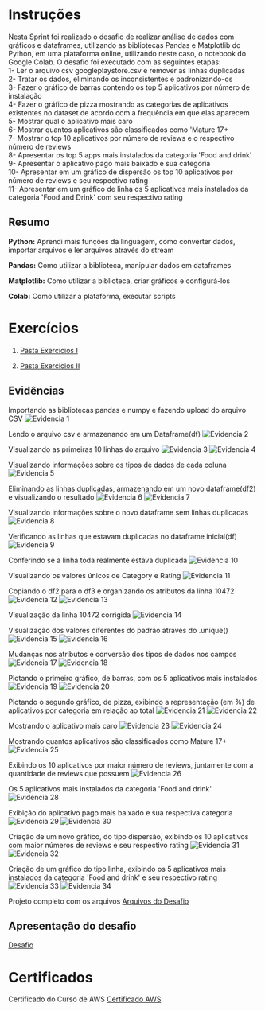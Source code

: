 # Instruções

Nesta Sprint foi realizado o desafio de realizar análise de dados com gráficos e dataframes, utilizando as bibliotecas Pandas e Matplotlib do Python, em uma plataforma online, utilizando neste caso, o notebook do Google Colab. O desafio foi executado com as seguintes etapas:<br>
1- Ler o arquivo csv googleplaystore.csv e remover as linhas duplicadas<br>
2- Tratar os dados, eliminando os inconsistentes e padronizando-os<br>
3- Fazer o gráfico de barras contendo os top 5 aplicativos por número de instalação<br>
4- Fazer o gráfico de pizza mostrando as categorias de aplicativos existentes no dataset de acordo com a frequência em que elas aparecem<br>
5- Mostrar qual o aplicativo mais caro<br>
6- Mostrar quantos aplicativos são classificados como 'Mature 17+<br>
7- Mostrar o top 10 aplicativos por número de reviews e o respectivo número de reviews<br>
8- Apresentar os top 5 apps mais instalados da categoria 'Food and drink'<br>
9- Apresentar o aplicativo pago mais baixado e sua categoria<br>
10- Apresentar em um gráfico de dispersão os top 10 aplicativos por número de reviews e seu respectivo rating<br>
11- Apresentar em um gráfico de linha os 5 aplicativos mais instalados da categoria 'Food and Drink' com seu respectivo rating<br>

## Resumo

**Python:** Aprendi mais funções da linguagem, como converter dados, importar arquivos e ler arquivos através do stream

**Pandas:** Como utilizar a biblioteca, manipular dados em dataframes

**Matplotlib:** Como utilizar a biblioteca, criar gráficos e configurá-los

**Colab:** Como utilizar a plataforma, executar scripts

# Exercícios

1. [Pasta Exercicios I](exercicios/)

2. [Pasta Exercicios II](exercicios/ExercicioII/)

## Evidências

Importando as bibliotecas pandas e numpy e fazendo upload do arquivo CSV
![Evidencia 1](evidencias/01.png)

Lendo o arquivo csv e armazenando em um Dataframe(df)
![Evidencia 2](evidencias/02.png)

Visualizando as primeiras 10 linhas do arquivo
![Evidencia 3](evidencias/03.png)
![Evidencia 4](evidencias/04.png)

Visualizando informações sobre os tipos de dados de cada coluna
![Evidencia 5](evidencias/05.png)

Eliminando as linhas duplicadas, armazenando em um novo dataframe(df2) e visualizando o resultado
![Evidencia 6](evidencias/06.png)
![Evidencia 7](evidencias/07.png)

Visualizando informações sobre o novo dataframe sem linhas duplicadas
![Evidencia 8](evidencias/08.png)

Verificando as linhas que estavam duplicadas no dataframe inicial(df)
![Evidencia 9](evidencias/09.png)

Conferindo se a linha toda realmente estava duplicada
![Evidencia 10](evidencias/10.png)

Visualizando os valores únicos de Category e Rating
![Evidencia 11](evidencias/11.png)

Copiando o df2 para o df3 e organizando os atributos da linha 10472
![Evidencia 12](evidencias/12.png)
![Evidencia 13](evidencias/13.png)

Visualização da linha 10472 corrigida
![Evidencia 14](evidencias/14.png)

Visualização dos valores diferentes do padrão através do .unique()
![Evidencia 15](evidencias/15.png)
![Evidencia 16](evidencias/16.png)

Mudanças nos atributos e conversão dos tipos de dados nos campos
![Evidencia 17](evidencias/17.png)
![Evidencia 18](evidencias/18.png)

Plotando o primeiro gráfico, de barras, com os 5 aplicativos mais instalados
![Evidencia 19](evidencias/19.png)
![Evidencia 20](evidencias/20.png)

Plotando o segundo gráfico, de pizza, exibindo a representação (em %) de aplicativos por categoria em relação ao total
![Evidencia 21](evidencias/21.png)
![Evidencia 22](evidencias/22.png)

Mostrando o aplicativo mais caro 
![Evidencia 23](evidencias/23.png)
![Evidencia 24](evidencias/24.png)

Mostrando quantos aplicativos são classificados como Mature 17+
![Evidencia 25](evidencias/25.png)

Exibindo os 10 aplicativos por maior número de reviews, juntamente com a quantidade de reviews que possuem
![Evidencia 26](evidencias/26.png)

Os 5 aplicativos mais instalados da categoria 'Food and drink'
![Evidencia 28](evidencias/28.png)

Exibição do aplicativo pago mais baixado e sua respectiva categoria
![Evidencia 29](evidencias/29.png)
![Evidencia 30](evidencias/30.png)

Criação de um novo gráfico, do tipo dispersão, exibindo os 10 aplicativos com maior números de reviews e seu respectivo rating
![Evidencia 31](evidencias/31.png)
![Evidencia 32](evidencias/32.png)

Criação de um gráfico do tipo linha, exibindo os 5 aplicativos mais instalados da categoria 'Food and drink' e seu respectivo rating
![Evidencia 33](evidencias/33.png)
![Evidencia 34](evidencias/34.png)

Projeto completo com os arquivos
[Arquivos do Desafio](desafio/)

## Apresentação do desafio

[Desafio](desafio/README.md)

# Certificados

Certificado do Curso de AWS
[Certificado AWS](certificados/AWS.pdf)
